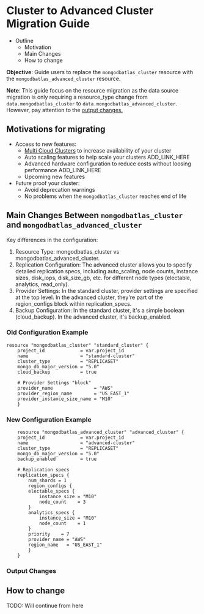 # Cluster to Advanced Cluster Migration Guide

- Outline
  - Motivation
  - Main Changes
  - How to change

**Objective**: Guide users to replace the `mongodbatlas_cluster` resource with the `mongodbatlas_advanced_cluster` resource.

**Note**: This guide focus on the resource migration as the data source migration is only requiring a resource_type change from `data.mongodbatlas_cluster` to `data.mongodbatlas_advanced_cluster`.  However, pay attention to the [output changes.](#output-changes)

## Motivations for migrating
- Access to new features:
  - [Multi Cloud Clusters](https://www.mongodb.com/resources/basics/multicloud) to increase availability of your cluster
  - Auto scaling features to help scale your clusters ADD_LINK_HERE
  - Advanced hardware configuration to reduce costs without loosing performance ADD_LINK_HERE
  - Upcoming new features
- Future proof your cluster:
  - Avoid deprecation warnings
  - No problems when the `mongodbatlas_cluster` reaches end of life

## Main Changes Between `mongodbatlas_cluster` and `mongodbatlas_advanced_cluster`

Key differences in the configuration:

1. Resource Type: mongodbatlas_cluster vs mongodbatlas_advanced_cluster.
2. Replication Configuration: The advanced cluster allows you to specify detailed replication specs, including auto_scaling, node counts, instance sizes, disk_iops, disk_size_gb, etc. for different node types (electable, analytics, read_only).
3. Provider Settings: In the standard cluster, provider settings are specified at the top level. In the advanced cluster, they're part of the region_configs block within replication_specs.
4. Backup Configuration: In the standard cluster, it's a simple boolean (cloud_backup). In the advanced cluster, it's backup_enabled.

### Old Configuration Example

```hcl
resource "mongodbatlas_cluster" "standard_cluster" {
    project_id             = var.project_id
    name                   = "standard-cluster"
    cluster_type           = "REPLICASET"
    mongo_db_major_version = "5.0"
    cloud_backup           = true

    # Provider Settings "block"
    provider_name               = "AWS"
    provider_region_name        = "US_EAST_1"
    provider_instance_size_name = "M10"
    }
```

### New Configuration Example

```hcl
    resource "mongodbatlas_advanced_cluster" "advanced_cluster" {
    project_id             = var.project_id
    name                   = "advanced-cluster"
    cluster_type           = "REPLICASET"
    mongo_db_major_version = "5.0"
    backup_enabled         = true

    # Replication specs
    replication_specs {
        num_shards = 1
        region_configs {
        electable_specs {
            instance_size = "M10"
            node_count    = 3
        }
        analytics_specs {
            instance_size = "M10"
            node_count    = 1
        }
        priority    = 7
        provider_name = "AWS"
        region_name   = "US_EAST_1"
        }
    }
```

### Output Changes


## How to change

TODO: Will continue from here